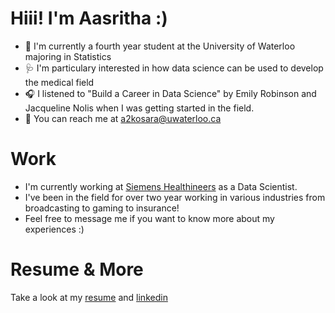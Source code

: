 # Hiii! I'm Aasritha :)

- 🧮 I'm currently a fourth year student at the University of Waterloo majoring in Statistics
- 🩺 I'm particulary interested in how data science can be used to develop the medical field
- 🎧 I listened to "Build a Career in Data Science" by Emily Robinson and Jacqueline Nolis when I was getting started in the field.
- 💌 You can reach me at a2kosara@uwaterloo.ca

# Work
- I'm currently working at [Siemens Healthineers](https://www.siemens-healthineers.com/) as a Data Scientist.
- I've been in the field for over two year working in various industries from broadcasting to gaming to insurance!
- Feel free to message me if you want to know more about my experiences :)
  
# Resume & More
Take a look at my [resume](https://github.com/akosaraju19/Resume/blob/main/Kosaraju_Aasritha.pdf)
and [linkedin](https://www.linkedin.com/in/aasritha-k-481229199/)




<!---
akosaraju19/akosaraju19 is a ✨ special ✨ repository because its `README.md` (this file) appears on your GitHub profile.
You can click the Preview link to take a look at your changes.
--->
